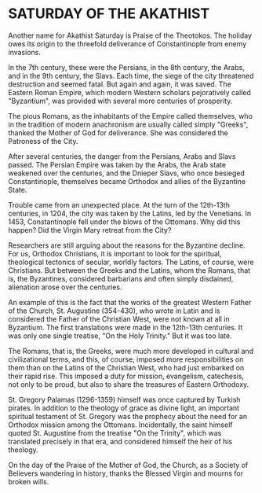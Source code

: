 # SATURDAY OF THE AKATHIST

Another name for Akathist Saturday is Praise of the Theotokos. The holiday owes its origin to the threefold deliverance of Constantinople from enemy invasions.

In the 7th century, these were the Persians, in the 8th century, the Arabs, and in the 9th century, the Slavs. Each time, the siege of the city threatened destruction and seemed fatal. But again and again, it was saved. The Eastern Roman Empire, which modern Western scholars pejoratively called "Byzantium", was provided with several more centuries of prosperity.

The pious Romans, as the inhabitants of the Empire called themselves, who in the tradition of modern anachronism are usually called simply "Greeks", thanked the Mother of God for deliverance. She was considered the Patroness of the City.

After several centuries, the danger from the Persians, Arabs and Slavs passed. The Persian Empire was taken by the Arabs, the Arab state weakened over the centuries, and the Dnieper Slavs, who once besieged Constantinople, themselves became Orthodox and allies of the Byzantine State.

Trouble came from an unexpected place. At the turn of the 12th-13th centuries, in 1204, the city was taken by the Latins, led by the Venetians. In 1453, Constantinople fell under the blows of the Ottomans. Why did this happen? Did the Virgin Mary retreat from the City?

Researchers are still arguing about the reasons for the Byzantine decline. For us, Orthodox Christians, it is important to look for the spiritual, theological tectonics of secular, worldly factors. The Latins, of course, were Christians. But between the Greeks and the Latins, whom the Romans, that is, the Byzantines, considered barbarians and often simply disdained, alienation arose over the centuries.

An example of this is the fact that the works of the greatest Western Father of the Church, St. Augustine (354-430), who wrote in Latin and is considered the Father of the Christian West, were not known at all in Byzantium. The first translations were made in the 12th-13th centuries. It was only one single treatise, "On the Holy Trinity." But it was too late.

The Romans, that is, the Greeks, were much more developed in cultural and civilizational terms, and this, of course, imposed more responsibilities on them than on the Latins of the Christian West, who had just embarked on their rapid rise. This imposed a duty for mission, evangelism, catechesis, not only to be proud, but also to share the treasures of Eastern Orthodoxy.

St. Gregory Palamas (1296-1359) himself was once captured by Turkish pirates. In addition to the theology of grace as divine light, an important spiritual testament of St. Gregory was the prophecy about the need for an Orthodox mission among the Ottomans. Incidentally, the saint himself quoted St. Augustine from the treatise "On the Trinity", which was translated precisely in that era, and considered himself the heir of his theology.

On the day of the Praise of the Mother of God, the Church, as a Society of Believers wandering in history, thanks the Blessed Virgin and mourns for broken wills.
